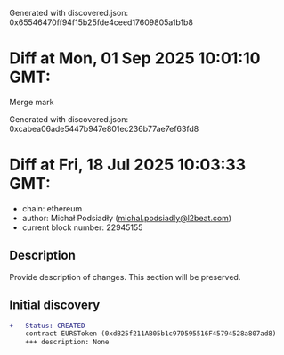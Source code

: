 Generated with discovered.json: 0x65546470ff94f15b25fde4ceed17609805a1b1b8

# Diff at Mon, 01 Sep 2025 10:01:10 GMT:

Merge mark

Generated with discovered.json: 0xcabea06ade5447b947e801ec236b77ae7ef63fd8

# Diff at Fri, 18 Jul 2025 10:03:33 GMT:

- chain: ethereum
- author: Michał Podsiadły (<michal.podsiadly@l2beat.com>)
- current block number: 22945155

## Description

Provide description of changes. This section will be preserved.

## Initial discovery

```diff
+   Status: CREATED
    contract EURSToken (0xdB25f211AB05b1c97D595516F45794528a807ad8)
    +++ description: None
```

